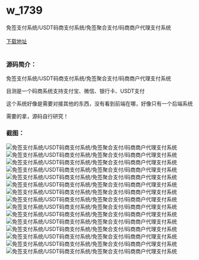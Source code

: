 # w_1739
免签支付系统/USDT码商支付系统/免签聚合支付/码商商户代理支付系统
<br/></br>
[下载地址](https://www.uuid2.com/1739.html "下载地址")
<br/></br>
<h3>源码简介：</h3>
<p>免签支付系统/USDT码商支付系统/免签聚合支付/码商商户代理支付系统<p>
<p>目测是一个码商系统支持支付宝、微信、银行卡、USDT支付<p>
<p>这个系统好像是需要对接其他的东西，没有看到前端在哪，好像只有一个后端系统<p>
<p>需要的拿，源码自行研究！<p>
<h3>截图：</h3>
<img src="https://www.uuid2.com/wp-content/uploads/img/202110/5e5c56e989.png" alt="免签支付系统/USDT码商支付系统/免签聚合支付/码商商户代理支付系统"><img src="https://www.uuid2.com/wp-content/uploads/img/202110/2691d2d385.png" alt="免签支付系统/USDT码商支付系统/免签聚合支付/码商商户代理支付系统"><img src="https://www.uuid2.com/wp-content/uploads/img/202110/1634d34607.png" alt="免签支付系统/USDT码商支付系统/免签聚合支付/码商商户代理支付系统"><img src="https://www.uuid2.com/wp-content/uploads/img/202110/1634d34269.png" alt="免签支付系统/USDT码商支付系统/免签聚合支付/码商商户代理支付系统"><img src="https://www.uuid2.com/wp-content/uploads/img/202110/f1a72ec730.png" alt="免签支付系统/USDT码商支付系统/免签聚合支付/码商商户代理支付系统"><img src="https://www.uuid2.com/wp-content/uploads/img/202110/1d1ab9d938.png" alt="免签支付系统/USDT码商支付系统/免签聚合支付/码商商户代理支付系统"><img src="https://www.uuid2.com/wp-content/uploads/img/202110/1d1ab9d397.png" alt="免签支付系统/USDT码商支付系统/免签聚合支付/码商商户代理支付系统"><img src="https://www.uuid2.com/wp-content/uploads/img/202110/38a28e3502.png" alt="免签支付系统/USDT码商支付系统/免签聚合支付/码商商户代理支付系统"><img src="https://www.uuid2.com/wp-content/uploads/img/202110/4229cea799.png" alt="免签支付系统/USDT码商支付系统/免签聚合支付/码商商户代理支付系统"><img src="https://www.uuid2.com/wp-content/uploads/img/202110/7ea5d7a596.png" alt="免签支付系统/USDT码商支付系统/免签聚合支付/码商商户代理支付系统"><img src="https://www.uuid2.com/wp-content/uploads/img/202110/6024cc4770.png" alt="免签支付系统/USDT码商支付系统/免签聚合支付/码商商户代理支付系统"><img src="https://www.uuid2.com/wp-content/uploads/img/202110/62f5fae566.png" alt="免签支付系统/USDT码商支付系统/免签聚合支付/码商商户代理支付系统"><img src="https://www.uuid2.com/wp-content/uploads/img/202110/cf46e51139.png" alt="免签支付系统/USDT码商支付系统/免签聚合支付/码商商户代理支付系统"><img src="https://www.uuid2.com/wp-content/uploads/img/202110/8ed69fb715.png" alt="免签支付系统/USDT码商支付系统/免签聚合支付/码商商户代理支付系统"><img src="https://www.uuid2.com/wp-content/uploads/img/202110/ec16c86933.png" alt="免签支付系统/USDT码商支付系统/免签聚合支付/码商商户代理支付系统">
